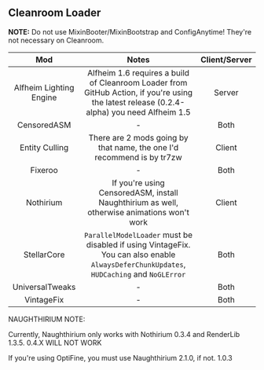 ## Cleanroom Loader

**NOTE:** Do not use MixinBooter/MixinBootstrap and ConfigAnytime! They're not necessary on Cleanroom.

| Mod | Notes | Client/Server |
|:---:|:---:|:---:|
| Alfheim Lighting Engine | Alfheim 1.6 requires a build of Cleanroom Loader from GitHub Action, if you're using the latest release (0.2.4-alpha) you need Alfheim 1.5 | Server |
| CensoredASM | - | Both |
| Entity Culling | There are 2 mods going by that name, the one I'd recommend is by tr7zw | Client |
| Fixeroo | - | Both |
| Nothirium | If you're using CensoredASM, install Naughthirium as well, otherwise animations won't work | Client |
| StellarCore | `ParallelModelLoader` must be disabled if using VintageFix. You can also enable `AlwaysDeferChunkUpdates`, `HUDCaching` and `NoGLError` | Both |
| UniversalTweaks | - | Both |
| VintageFix | - | Both |

NAUGHTHIRIUM NOTE:

Currently, Naughthirium only works with Nothirium 0.3.4 and RenderLib 1.3.5. 0.4.X WILL NOT WORK

If you're using OptiFine, you must use Naughthirium 2.1.0, if not. 1.0.3
